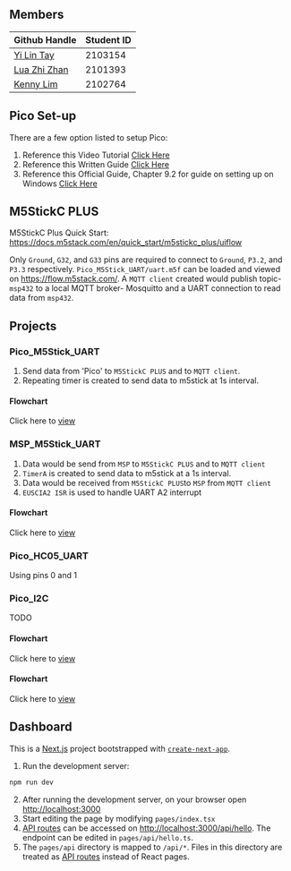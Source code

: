 ## Members

| Github Handle                                             | Student ID |
| --------------------------------------------------------- | ---------- |
| <a href="https://github.com/yilinTay1/">Yi Lin Tay</a>    | 2103154    |
| <a href="https://github.com/luazhizhan/">Lua Zhi Zhan</a> | 2101393    |
| <a href="https://github.com/Kenny-DevTech/">Kenny Lim</a> | 2102764    |

## Pico Set-up

There are a few option listed to setup Pico:

1. Reference this Video Tutorial [Click Here](https://www.youtube.com/watch?v=B5rQSoOmR5w)
2. Reference this Written Guide [Click Here](https://www.digikey.sg/en/maker/projects/raspberry-pi-pico-and-rp2040-cc-part-1-blink-and-vs-code/7102fb8bca95452e9df6150f39ae8422)
3. Reference this Official Guide, Chapter 9.2 for guide on setting up on Windows [Click Here](https://datasheets.raspberrypi.com/pico/getting-started-with-pico.pdf)

## M5StickC PLUS

M5StickC Plus Quick Start: https://docs.m5stack.com/en/quick_start/m5stickc_plus/uiflow

Only `Ground`, `G32`, and `G33` pins are required to connect to `Ground`, `P3.2`, and `P3.3` respectively.
`Pico_M5Stick_UART/uart.m5f` can be loaded and viewed on https://flow.m5stack.com/. A `MQTT client` created would publish topic- `msp432` to a local MQTT broker- Mosquitto and a UART connection to read data from `msp432`.

## Projects

### Pico_M5Stick_UART

1. Send data from 'Pico' to `M5StickC PLUS` and to `MQTT client`.
2. Repeating timer is created to send data to m5stick at 1s interval.

#### Flowchart

Click here to [view](https://viewer.diagrams.net/?tags=%7B%7D&highlight=0000ff&edit=_blank&layers=1&nav=1&title=PICO_M5STICKC_UART#R5V1bc6M4Fv4t%2B%2BAaZ6qSkrjzmGtPqnrS2cRdM%2F1EEYNtZjF4ACf2%2FPoVCGELEVsdAxKZru62EUigo%2B%2FoXDkeqdfLzZfEXS1%2Bjz0%2FHCnA24zUm5GiKMBQ0EfessUtEFgAt8yTwCvbdg3PwT8%2BubBsXQeen1IXZnEcZsGKbpzGUeRPM6rNTZL4jb5sFof0XVfu3GcanqduyLb%2BEXjZArdaOti1%2F%2BYH8wW5MwTlmaVLLi4b0oXrxW97TertSL1O4jjD35abaz%2FMqUfogvvdvXO2erDEjzKeDrfONw%2F4v23nk7uN%2FqrM%2FtJuo3MVj%2FLqhutywuXDZltCAd9DBCkP4yRbxPM4csPbXetVEq8jz89vA9DR7pqvcbxCjRA1%2FuVn2bZcXXedxahpkS3D8iw7lXJ2abxOpv6B5yeQcJO5nx24rpxWPpe9G5SE%2BuLHSz9LtuiCxA%2FdLHilF98tMTSvrtuRGX0pKf0TVIcM1Z%2FRDDKW9GGIcJ6T%2BG0RZP7zyi2I8YZ4jZOAr36S%2BZuDUyZnLR13IZyqlrh928EeEiwv9iBvgI6opA8cmwonNjWpsKk0UN1wlzngopc0%2F1gjqDpBFGTj75dPE%2BceXYNuBa4uv984T5eT27OKansrRa9DD3DWAAVnpQHOlZDpBc7WwOGsccLZkArO2lE4z1dB7KR%2B5szW0TQL4gjDevKn83j%2FgKH95fH%2Bm3P3%2FeHayU9hfBshIsLVS4K%2BzTPcwjPs05FhJWMblZdt7K7YhtxssHxjcPKNLRXfGHxioAB4nCBllxYGN5eTS%2BfqfvKMD58n3x73Dh8vn%2B4nP6QEvGaIlhOwSQIPCfA2J%2BAhlArxNkP2AM1cARjXT%2F9FX4tmUAG9OC6acl4ARcNdeQGoulyWLbBokRDyuikc8k1SekiQh7x2KFSlwjxkLdH6Nh8kfxe7vL%2BZhusUPZGzcCMv9JPxjjHyPT2OnEIiJBs%2B%2FagaN3JfQt%2BrjZYla19K%2BWBYnMxidcYsTaJ5UMyi8jKLLhezsM6ySgfK0YyRnNKKUA5k%2FG3mhqmcmDZt4QKAFb4Dw7TOi2lLLkyzTrYUQXaaFU%2Bw8tEjRHMnC5Z%2Bks%2Bu%2BOTZ3V3Pc2r9nWU6hiB3j1%2BzgztTNwxf3On%2F8NmH71%2B%2F4m%2FVwPj%2F4mIpmcgGoplIaRLmg2Ki1nmj7PoYY1WehKW0mqu78nWTMTAbl91qy1I9xwkrxZp4k0JONKzWV%2FfFD2kKu2Ewj9D3KaJwwY85agPEQZfliWXgeXgx%2FTT4J5dK5XKu8hkVc9SvRvpN42odxFYZZiuHHFXBLX6%2BOQcXwFYVagFIQOTEdSWaEekRz2ZINneygEOPTRBWOx44kyw6wSq%2FD7HMfKO3yDcQEL45lVFq3Kf0xTeQDYIgSY1oooAxPGNl%2BiJevqzTfuS5TctzrKrUBDrs1fWtsAZHlt%2FWCdEG4SBIZWi66VhKdQg2xY971odYr9LUjaZ%2BWNdMx9IqmapVByVR2PepCvqkqiqHljlD6C9Pok3lpDA9rygkgJZFFLJ76Uschwdsq%2FEB0%2B7XrGH77Rntpl5Du%2FAtRJUjP6o9sBOKHge7IhXYyXPTjurCCeEFr%2B95IaYLt3Bb%2BJsMKW5o6yxVN9wRPQjd99hw%2B%2B6IXVMe6rxIVz5aYBIhgqCj2yzWqJXcRenqLl6QZtVd1A7ukq4SpI%2FOxsXCEDfP3%2BsYj6B7RRv7gf7p19H%2Bpdc1%2Bl%2FThLqmZ1QdvrjJNPZKv%2BwUcWd2dmCSonfFeiaT1rArqg27YqWStc%2BNcpi%2FLW6LCu%2B2KJc5TJ67HpJYrbN6HAKxmhQqbV3Ia01w7lfIyxF8aBHNvKl6qlzBCPV4sl6xWY%2BUq%2FyvhGDWddFg1j6beabymmeaXOaZxm7NRMHIiUOtCFFo8hPnaUG2PGsIKqsN1ksqhQfrJDhYUGkreLx31JUefKHHF%2FsgVNvxjarEViNqEj76qKe08o2qdJfufKOaHElQIjhXrqQozeyOc%2B%2FyJJBPwLpam6yrmxrFui2FA9XewoEq64oLZuh4XKoru0RRXWyQwwK0vtKUzdZvjEOzRGxyiILJ9s%2F9gx%2F5YBc6ObzZlIPjo2151N7mqPE64trfHIuul0nibvcuKLeGd5kJglp8zDJAbfHxkO3KRNbtt89SeeRDAivArkVpDLshSNOvFcD6rRM%2FWyfRqMxIlIBqddvJEu7t1%2BWznZTTNhneVzF0yWwn1iPzGqMe%2B1nmY%2FHxKqirtOIiPmClyxewOg3COq%2Bc1BWpIKyzkmuNBKrl5LJrFrrzB3%2BOH0MqUcZAWhHu0dLlCzacCGmFF9JyBRvIc%2F9cDHbUGAGsWGFT4f%2FcOBCDO%2FU2W77byMZ9qvBX8%2FQmZ8iguY83OKK3XsjgY4aXQeJTxLqo1%2Fn5yQ7dWGo66wIRldJ%2BHCsHkd6OT0sjr1YONcVdZ93RVaourgCTOonvejmdSKj5THAKr27SyNea3FtNNYyqxvbrKMhRvqLF%2FZO3noUuV0ELnX1zoEwPmy4q5aAANprWtEK0lGqBIVwpJ3X9Pg%2BseV0lhlxVKwzW4B%2BY3CVQOl3u5lFgrSZ2lVbE7jktV86h2ZcYNj6d%2Fs3NaHIVEjNYBbcM5g6H09rUcBVTqfFEK5ym0Pxb69%2BhuttQ%2FqcI4Y5Lt91ZpSYUmoImOJILdQutAf0es6mzcScIzQudVQy6U3ghUEVsUG1EdE%2Fb2IhicLzQW%2BuK8YccC3kmOQUfq3y37D3HAtMBkspRnXoWCF33OLPRf75jLJGqumnTNDIt0bFg87NZoAavBWrIZYGarCo3MFWdQKkdF5kNa9vJaQoE0UPsvlQGkhAjSNDtybYflGjrXNB14xhnfZ2qTZtdEFr2hb33x6KH7Lhqi80KoqFZAHZrDAwuVEOhM67bsgAMalSic%2FRgarMeQr9YXoAtgQatAyse4i0BimK20uD17tsMMNnwwcC1Dl6%2FhSlXNrvJonpoWkebyeaGRuzTU6WTVZNNfW1TJuup%2BByc1bk%2BYRuMy8Sul2ntWIcw3nMzkTyYQqKcG4JFimnQqrkUIsUaOM5N3rq3Vushpg9mnug1A428GtKpv8dsSmGlM7t2SWOFU%2FYc%2FfsF%2FDJqKkyaX%2FpryVWSeIgQ35i1ApSAt6p0d79OI9ZrC3K7jvbcGsA6YtIWR49%2BEiAS5LpJy3YuWZOh8KsCau%2FRQUUxu%2BdXq8m%2FSPPrlp9fm7rKxb92XTZqoj28EAxcMhIGEhA6OW3T5AxNSJLaz4hz4XXf7c%2BW228rvEiWy0tgDz42YbdZaReJ0lrGT7mupwYnah7rDoMTcvxKiAjOkuutGXv4eUMES61EDSAwT2Olqog%2FzaDkJ0R6YC2FWVEZfTj1VMhGcS8gPUhw1HQkKD3I5vX%2BSJIeBKEhItvHPsn7I1rFBnWaKQ2O076NQ8jQ5d%2FBcLwv%2BsnCcKothOGOF1084L4RzXCKrTHOVPEvzULw6exa3ug3BHKp32hLZpZiYJZthaZ2TFuodZK2A%2Bm0nd7KJhJkNmrj%2FyG6%2BGivPAD%2BnzksagRUHQQr7wZgQtVQh1Lo76w9O%2BytrdqxOPY2U7K9rVF210tl0L%2BCYPz8jyAUTenKjahVJqUt818WmRfreT6NwzjBFTCDKMgCNxw1FcHkLf%2FfUOx%2Fgz%2B2tXr9%2BOHoBxYxs6PF19t5Yipc1nohE0bktbGhMcEHk%2Ff3MjsrPVmx82H2%2BWiFmqGUnKkvjNVhQX50mMQ5x%2Bw0ADSpxe%2Bxl%2Btdt%2F8H)

### MSP_M5Stick_UART

1. Data would be send from `MSP` to `M5StickC PLUS` and to `MQTT client`
2. `TimerA` is created to send data to m5stick at a 1s interval.
3. Data would be received from `M5StickC PLUS`to `MSP` from `MQTT client`
4. `EUSCIA2 ISR` is used to handle UART A2 interrupt

#### Flowchart

Click here to [view](https://viewer.diagrams.net/?tags=%7B%7D&highlight=0000ff&edit=_blank&layers=1&nav=1&title=MSP_M5Stick_UART#R7Vxbc5s4FP41npKd6Q4g8OXRIXbjWd%2FqSzN9YhSQbbYYuUIkdn%2F9SlxMMKxL45vo9CGJOeh69H1H5xzJqQFjvf1E4GY1wDZya6psb2vgoaaqqlxX2R8u2UUSRW7KkWRJHDuWpYKp8wMlBWNp4NjIzxSkGLvU2WSFFvY8ZNGMDBKCX7PFFtjN9rqBS5QTTC3o5qVPjk1XkbSpy6n8ETnLVdKzIsdv1jApHAv8FbTx6xsR6NSAQTCm0af11kAu116il6he93%2Fe7gdGkEfLVFjsRhrdGpPt09fl53qdPo6G64%2F1qJUX6AbxhOPB0l2iAWQzhcSPmNAVXmIPup1Uek9w4NmIdyOzp7RMH%2BMNEypM%2BC%2BidBevLgwoZqIVXbvx2%2FxU4tn5OCAWOjL%2BBBKQLBE9Ui6eFp%2FLmw5iRX1CeI0o2bECBLmQOi%2FZxYcxhpb7cqma2YdY07%2BgdSWn9SmbAc2r3nUZzrmKX1cORdMNDJXxyrhWUoEviFC0PTrl5G1Tj6okTAUxbl9T2CsJlldvIF%2BXL6SlRsWxqZbEJhAKm2pO608PM7NtrpjlnDlrRKS7vVberERWz5eHaz2LVrUAraB%2BTbQ2K45WUBKtmlBoBQVar7ts%2FPe288I%2BLmmolDpccwh6zz7%2F03WhvzKoa%2FqIPkGHMuNLkdTtt6eP5n17%2BA%2BDCBuNrEZAj5pjo8u2eGonyjk6GRsD3r6BCfrCnCLmjPTRC3IlLv9ijCYd5aTmjSlv%2FcEYGQxOiCC7S9D3AHnWTmKvmNzsTjqf552h8dVUtWNdnWItoOssPfbZCgdxEfMBypqP1qXMR6vi5kMraT50ocyHVsZ8fBr3RpwHbX%2BMiLNZIQJdFukELuoGnkUd7PW8TUDHjieFRcejycwcg5Df7yRejTtaf0TVEkWL3xtyRNUa3LgnkggL8eOkN2hPvpqD0cO83zG786Ex642GlzKe57eVWr2krWxeylYq%2BfipWsZSL2kskySIINZSf4%2BzNW8za%2Bh4Do1MptSZT42e2VaZEzTtRLzYV4l%2BBywUNrC3cJa%2F6ryEIn8DvQwW6t8DnmO5f4bWt2W46h8t7GLmSbT5jNnQHOhGDcQlkybDsSMPPruoaPQHw4s6zg5GNCo3MlTWWwVU1vUrRk1K0Q5cJSonFP05lwVLQcnvIXOPe%2BAk2NCYFVMXoc3I6%2Fmks3WodFKwcdj2%2FlnqDWfmrK2Y8knth8kLs236NLQvAW9emvUGnYnJ2k6tUSwy52O%2BRx%2BSXCg2axk2N5SSG%2FPl2Fy0Q1SKzWVzdopYSbtk3H%2FY%2FNuwuanenM1VT2kqZXOaSkMsNuezmod0GkCfCpOKzwK3pTZuDFy1yBpWCriNksBVxQoQlfyRHQ%2FmJshCrG%2F7AVJY0%2B%2Flmv7Aoz7%2BXpYFRLAi3%2Fw0Sa16XKSWjYtUsTwpNX8jYkbYpyLl9%2BEzcmvHzyo4CB0Luu34xdqx7WhtkO%2F84KY8Xp0Ndjwazka%2F5wQpUv5RqMQ3YOIma%2Ft7J%2BVp8FH%2BGygg5nBpdcfNjfn407aUerYGXix8RHPLsx%2FECStWGMlmnEVmQZhSVFlS7vK2ZoXXz4F%2FFTujNFtZQ1N4yUIpMDQXO3dS874GPzxcYor74wHY%2Bx1TuEBCuhuK2ri1sQZFCKyUsS7tb7TEMtZ5f%2BMFsxos7OMBptmbfH6EHrO3ROLyAvJfGbt6gsEEvNrNsVt1XzmB5M%2BvWSliYbfoxL%2FMwbC1goQrhvkJ%2FLLpG186PcDgFsng2DIUhVv4%2FcHGCRmXWuEhqE%2BJBank709ykp50w2M%2FJJUInHo5pKWq35yW%2BSPO8DBqTJiXtSg6RPOF2JwPNQnKHhZfTpNVv%2BIMyl6tAWLdrQH5EDbenEP0MvAKtz2ngb84%2B3PVk7Cg7GUHIFYSFrzrtgOrEHg%2BC%2FWRnW7V1vm3XWu%2F6YfbAokybDzBdvSKgkibbo5st991taoHcqBsIAfECuS0vLsjeNYtgcpZsm6qfpAYSr4hdGISLqmxK6x%2FuZScBn5T2miqWLTJu1hd6PpC8wackTdKQ83yBpxGm4R9rWsRBeQTWM6CPUvJ%2Fh5u8R9qKvhw48y1oh98Y6Jgs75u5hq8K4GS2MfEfYIUO5JPCcXfpNxZ5WFOI7zRn6QzTrq%2BUuzVlRMlWC2awnDe75932Oe%2BU1vuQPjopdpnIvg125xrqxVdtL2ua1uU5%2F0pTOPsXjExJGbDfZqGOX%2FdHVzktu4qtWgaOMxd6RdbNPaYfvM%2F2k3Sf6AAOv8B)

### Pico_HC05_UART

Using pins 0 and 1

### Pico_I2C

TODO 

#### Flowchart

Click here to [view](https://viewer.diagrams.net/?tags=%7B%7D&highlight=0000ff&edit=_blank&layers=1&nav=1&title=Pico_I2C.drawio#R5Vptb5s6FP41SN2VOvGe8DEvbVep66pl29X9hBxwiDeDmTF52a%2BfHQyEAAlVm5f2SpUKB9vHfvw8Pj5HUYxRuLqjIJ5%2FJj7Eiq76K8UYK7qumbquiD%2FVX2cWR1czQ0CRLxuVhgn6A6Uxb5YiHyaVhowQzFBcNXokiqDHKjZAKVlWm80IrnqNQQBrhokHcN36L%2FLZPLP2LbW0f4IomOeeNVV%2BCUHeWBqSOfDJcstk3CjGiBLCsqdwNYJYgJfjkvW7bflaTIzCiHXpYA7Wn35%2Fte%2BgNUuG488%2FvHgJr%2BUoC4BTuWA5WbbOEYA%2BB0S%2BEsrmJCARwDeldUhJGvlQuFH5W9nmgZCYGzVu%2FAkZW8vdBSkj3DRnIZZfM5%2FCUevapCkhKfXgngXJ%2BTNAA8j2tDOLHeDUhSSEjK55PwoxYGhRnQeQHAqKdiXM%2FEEi%2FQzU9RrqEz5hVoceY85zAfFyjhicxGCz9iWXWhOAC0gZXO2HsL7kvENP8lQKVTPk%2B7KkvZZzeb5FeVs9EkrGe%2BOm2ZGb9jm5aTagboNQEC6aJuJfwnxEXBQh5gKMrz4UIG1tTBX2E7BXrbJXN%2BvsLZh6EvZqdZG%2FcfraHemrtWzVafhrN%2FEX8%2FkOfbTgj4F4DGLJ4Kun%2B9EXd3xzO%2Fj%2B8M2910fuZDxwn%2B4fM1ZnHfk8tvo2DLerEEWckzXTPqejh0NOL0xghnVugfXem76crvpSm3fqNPrq12D%2Fj9%2FPm5B%2FAFOeDFTQAhgFEX%2F2ODiQcoPgJOK37YH8ECLfzzYGJugPmG7GE1sTExSxzVqsoWKNC%2BTlvV%2B2VIrb9gGytzOqVQHX6kdOcaeigvz%2B3Bl6OfqTWE05tL0zqFEdgMxmCWS1nSum%2BIIg5fxvRdQ%2Fp4gKlpa4P5LziahBLG26OiiijFL7VGQ4Zv9VZKNVQ1L%2FVKqpi4bHX46Trl4xmsIP9WA9J%2BE0TU6Ux1kVVHr9hjxOawjUztFuwnWyI91zl5RD4VKwdKeYeL9QFFxxM2872jAjcH3AQPamXUSOYexkyD2n99HqdgmyrGNh25SuvekDXMurfAdPcOOcJ3g%2Bzf15xm4WsEkB%2BKnkztLIY4hErflHRvy7p%2Fsv7u33x5H49KKUpIvnLAlp97yT0HSfycaUxCCqENP%2BnYra53AKvF%2FBhoLXHsGER7SBQJ8nSgjgbADZspK%2BxSnGbhrvQbBLUnZcUwFRtvhzAVLJLs8OyskAvrAU2qmGD9NuyKD7DcGjqLq%2B%2FiHWVCx529HD6Bo9rLNGj6baduvJOaWHmF3rKi5Ym1JTeaXaVHDUf7In9UVHuhhdxJIEgwV0Q%2BLDLT%2FiCpw9qStTf27Q6rjgC6uG2XqDlpsugubRpPzuymGa1VHKLQnniZRsPUfJz64Zpzzh7btsOyOyhlqeu79qeXrLgSoc8EZiOarTO%2Bjr0tXpnF2d9aophSyl4v6nXiJkjnY8yPhr%2BauHrCZT%2FnbEuPkL)


#### Flowchart

Click here to [view](https://viewer.diagrams.net/?tags=%7B%7D&highlight=0000ff&edit=_blank&layers=1&nav=1&title=Pico_HC05_UART#R7V3dcts2E32WXmiqXNhDAPy9tGWnzTRN%2FNnutLni0BQlsaFElaJiu0%2F%2FgT%2BgRAKUoFjiUmgymUSEKBIEzy72LHYXAzKav%2FySeMvZ7%2FE4iAZYG78MyM0AY2xYNv0va3ktWhAxtKJlmoTjsm3T8BD%2BG5SN7LR1OA5WtRPTOI7ScFlv9OPFIvDTWpuXJPFz%2FbRJHNXvuvSmAdfw4HsR3%2FpnOE5nRavNniJr%2FzUIpzN2Z6SV38w9dnLZsJp54%2Fh5q4ncDsgoieO0%2BDR%2FGQVRNnpsXIrfvW%2F5tupYEixSmR%2BMH%2F%2F%2B89vTv8bL63yJXBvf2qF9gUy9uM43L1qXj1x2N31lY5DE68U4yC6jDcj18yxMg4el52ffPtPXTttm6TyiR4h%2BnIRRNIqjOKHHi3hBT7ou7xAkafDS2nlUDQkFUxDPgzR5paewH%2BgMECWQDHxpFA3Pm9eCEHsvs%2B13UmHOK8Ewra6%2FGS%2F6oRyyQ4ZPMHhmRO97%2FUQ%2FTLMPd6EfX%2Fw60gz3IViMw8WUnUFvWJ3EDTkdqXT%2FWHtROF3Qzz4dxSA50kib9YG2NX6YdcEo66caYwmABmMqs%2BVhnKSzeBovvOh203pdh%2FDmnI9xvCwH8%2B8gTV9LBeSt07g%2B1MU9sxvtHlfar3id%2BMGOByr7n3rJNEh3nEfE7ykJIi8Nv9X7cfRRx9yoP9AOp%2FzQRxFVxcF%2BrB4DmlYdmogIsIkF2DRPhU1TNWwSSWwakNgk3KivKTTdcBGmwz%2Bu7h%2FdD7SNXlq7vvrjxr2%2Ferx9J9KxB01rx4CvVodvpTK34FtBtRP4sjlVHfwakvh1IPFrtFoN4%2FDbxiQwvXkGwsXTKvtvugxjdxWk7mS98NMwXhRQf%2FzLvfvwqYD7L3cfPrvv%2F%2Fg0crOvCsxXtkb90vvuNsjUKNfU0of77%2BpDz6SxMhLhpJGfc89cGh1JaUQtr6obcUT8fPKFUk7R0H%2F0nijB3W2DZ6gMKYG8Kr%2BYh%2BNx8WaCVfiv95RfL3s3yzhcpPnDGNcD42YXrEt2W%2F54UHHK7ZeyA1OtQnChXVKUOzVBYKRGevDLq99lj7O5tNm4KKlfIJ5MqCLh3l3Vxe9%2FnQ73NqkyoeOGtWGarIN3vOaZxfOn9aojE9aojYsu0DoICbSOczKt085hd8wPucG1XKerusFFT%2FtnHRc%2F0H6ld4%2BL9uyknwbGaLE54QTTk1zTKgqCpTtfDekMoPV4giJ6XS51k3d4dDxBWapNUEiXnaFM0BmK94HAs3HL6RsbR%2B2Gdbs7zn2cUUROZ1SZ9dwzZ0l45pwuPXOIn2rPXR%2BYsvrABtUHIr%2FTcTndD175vVKK%2B%2BblwSIL77zF1JYU062FNggxtbmBz%2B3mHOlxMvca7sqbq8cr9%2FrD40Nx%2BPD4%2BW7r8O7q%2FsPjl154MpsYh%2FedYJ7DnznG2RDvx3gLxe9onYifih4pyxYO%2Ftl5T3DLEtyW98QsgfdGb0lDoJiL%2BPTeEnbjfrpLLKdv7hIs4hjnrWiwrKLRQRUNFgw8Z28WQuXT4aXqZPTq50AuhxnE2%2BRHsf%2FVTXOA0Ln%2FMZyXPWLfDcEcYZuuUSZ8YMd6ZoAYAi7csQHC23rnrhdkfWPYAtULvG9sHK%2BfcsEPXgJ%2FnfHJGrqHG7hfbMvlu1xM3tN%2FRx8%2Fj357cO9u792H21EfAW860IAnvOFw7oC3ZAEPGj1AeDqvjsVNWgh7eXlqcBOz9Dq%2B0eKuFr5eG8ent7mJemRVVnQIKFklvPH%2B3otWqsjOXraKLOYnOe5aP66LUmeChPkFyYq8cnM%2FM4BLe1ZDl1q%2FyK0lmNO7JbdEh9BDdLiS17%2B2D75kF7s02OHNS3nx4ui14nPH01%2BykUqw%2Bot1czcHZrEZft27%2FPPVz2BUU67pcBrag07XfQ3X2d9e9%2FeInKiXrgHHrjMly8GcVsWiZXLbOJHUEinPlT%2FzkkwDZeEFxjXCzEqAiJBaJnR6nwzzvjTiukYF3AfkKm82xtshX6OGPICJbkt4WvZAYH0qB%2FUEQ9kz34QDvuJN2uMjBIFA94EfhN8OzMw7ESvIrKNVYShll16lSfw1aKRTnijD0tDqVrwovEiUXklO9haVCy8i0jQZNLyI8LQKPtwQGU2WSQQJwJ3GG%2BrKBdYQ2cAaHTSwhvCLLat0HMZ5CqDrRdGwF2EySDfqkMU6dAi3rpzrkRkb%2ByELSt1ZN%2FcnrWKdpSX0Db7EINDwVS76Qsey8AWNvmDdPDji%2BEd48YmFUjfA5xTl0oJ02dAHHTQtSOdDH4plGdddL9YrOpj0pn669rIr5d9rVfzxk7ceJ14a9LpgQhPrhgXtWTCUM%2Fl12ZQXHZST6kKXDp%2BTmmF79uxOovi5Du1JsdBbfewnwk3wQDZDPYYgS2oNWIagarYIB3ILHuTK8QhDlkcYoDyCdVNGjU%2FCSewGi8xfPhbo8n5i27YsaGwrZ44bsua4AWqOG23meIHd%2B%2F9VVngF5vy4Msy1vOF9eYJW%2FeSqbEF5Sx9R78BrdOUWiwxZw9wANcyN9rXWgx01YfJPrvmDFz9ar2jX3Zm3GEdBMtyIUKb%2F44WbzxLJywm8RVUnajMPu3WRE3c%2B7iGkgWcKmMpxZkOWUZigy2TGDkaRobxAeDNGJs8l6J2V1ag1gzVwVCvHk03ZlTQTlCcLKpark%2F9i7o3hJzrjUG8M2m9W%2FcP1C5wuap%2FhTBS1j4DL8xmNuoWICBRNt0H5Jk%2BZ0%2By2bkR1hEuRltKHW%2FUk4sFqZFUhgqCXp0zlMnNN2SrHJmhmrsk72b7F9Bfb9vtQIO9dY9axGpjF0LaFxWvIc4esbOSjCZpba%2FFGnTq2hbU7tzazLRy2CHHk%2FMBGuajOLI0d%2BYFF9NXKTQJvnI0lY0HvYC0QrBFyWc8LxKLCmiz4tbbRDT5VCovF2yDnrpBkM%2F6slvfV0RzKuzXXVLTsvGyLPxvU4jrog1Q5f%2F0wB5tTK3GgrUFLuZU%2FNsT7kQy68mepXCjOatkPZzO1WtVWeG%2BcS1kR7spY7WoyZTjbXt6abM%2Bkz0mY9nsmNURkvuOZVDk2asmuzlqgbNTiZ1KF9E%2FLEuBW6Q8d12WB7fD2veqoYgh6VwrIVm4dSVp0bNB1JJunUQqVzbF3TyMZLbb1ulf4zMvmWIJAlXwmrwhFzil0o3cTuCnYA6XrCVwUXsWFGkwib%2FopmBboYCQNHRiskDetlt6i9g5YjYAnz%2F86zbXZhV9kg2dxQlk%2BWehFxQWqagI7C8P4s0ZAQ3HLejd6FudAqWQjcNqxBBsCd8stbeWWhG3ZJWEbg05QPKlXx7azdy8JU9NOYwr9SKYdm%2FnqTLNLS085kiQvSKAhrDZPklSy9PazJOQ0ROm8LT2bX0gM8tepFQafwEwpLJXeWX62qNpHt5afjWUsP1kjC8z627VlY1b7bQsPn9bzJyrG2b6NxigZtO3dKGMvdvGEQqNbO0PbVq%2BrC9uEzimxpYK8zx76d%2FEqPD70geHEx7do4DFZjijAZX%2BBNvejlwYL%2F%2FU%2FXaiNToV1b5Qo90YTvM2TFWpzlHPMspqhe811B3RNlXWzV4XasG039A14oTZHOceMI7ty4IDySYf3NPexUBu2G2HL8IXaHOXiVBzZfEYHNJ%2FR4U3dvhdq4%2BALX6jNUS4J3ZHN%2BUMa6GKtI%2FKd%2FqjU1gOphK%2FU5iiXJI80Wcc60jCkWFYdVbVYGwd3%2BGJtSFOOmJYolsI7KDWtOqpWwTYO5fAF25CmHLstsSuFclB%2BW3VUuaJtHNDhi7YhTTlOXMJXCuigrLjqqCqF2zh8wxduQ5pypLlErQy%2BEShrrjqqfvE2DvnwxduQph4xRdLEFMESU8QT0x8F3PojnT0o4IZYl1QST2kejVpyO7sST55Hn2cRN4rs3hVxQ0g97oxkqwMhBMudEc%2Bd1YnaL5G1K9j4%2FCu5VVjrYSk3bNv1MKkelHIrJe48arkRrRk3CF%2FLDSEFiYJsaSyEYF1AiHdP9LGeG6kWnnpTzw1hBQ1oac8OhvXsIKmACD%2BK%2Fa95VaVVFkH5GM43KQT5d0PoIPZND4PFeH%2F%2FziAynZNU3ANJ7QchyEF4lSTx86AROy4jvRIy%2BVafk9gSJabjXDpbf%2BpJXHrzvRVqprzI5tXRB%2Fdet04rDfb221paHUgs1GYDheKSx7V%2BsWhN5Ly1Opb2Wr4ZQW%2BU0x1FpHta2pGYBDeyGkUWdcdZjQirZ1KzJ5BAMaxJzTp6nuUduflbt8EJIu5HjAA10b579pbV0p3P3qT%2BbcPN1DKXv9lGKIT4bG0EnjQr5OTEu%2BteZmUvzWYVkeLwuAUVOqsojYQbGJ75bCnN5PW3VnA8juRaZk1yD%2F7BiURdsHOuQqLetjluJeq6xvYjP261%2BAvmd%2BxCunUYY4F2%2B6%2Fy9%2FnBl%2ByAcoXy8OZl%2B8ub1%2FIISAkcxXVwsBIwSB0WZrkBV6sSaP4AMavzxFqAN0AVKqGE2rYP3ixrahqL031r%2FbGGItAbhuEJ9QAWRAP2uda1wLVgwte6RmwrYiB1iuDUKZH2o8GoUx03tKOt15Tj%2Fh90pE4J7%2BeTCAz8UX71xPrGturaportgvP8EPW88YTIahECG6RIlPZykJY4uY3Ng7l9D49iATUDuxoXOKEBpIvU7n9GmBxQYWLV%2FxRlEPr%2Bbehs6zjy0yAQ3fkRCO8KOoe6qwIa4Rg9oBE2hO7pBY2QjuXuCY1AGtrtlgHjEaJ1QfUqmP4o3gvPjOr4dmwMvjEFMhTkRk5nqvGN3EgUX6Oe5lGydjIfS16ZOXDCbKrHzXQsK8wGMDfDvGG%2FIxq7d%2FAV7SXdMXx1WGsecI1Vl870IbApEwavYRRy5%2Bm7t4HRLpHFMHpUb95Fw0fY4YZKyFAvAekAaWpJxe1qzuCd433cblHg%2FLEs0aZ6Xbt%2FTH7OPXfsGtLkxWx5aR1h11Q6ps1sYYZbG4I19to4zkzAspi7UPw8%2B9xSPj%2F1VvUgosM7nk3RrLk3%2BGAcr5%2FyRKTgJfDXWRXrGj8YFt%2B%2FG26Iw8VgK%2B30Xc6u32%2BdOfr4efTbg3t3e%2B8%2B3I4O9AdIFEw6YhN3LNfPZULlYzLcciqUzoNbNoT0buVgxRl8R%2FE4KHwXA2xc6lnTKqCKYMx7HQp%2FRe1d9Lj%2BEzHMhiAYotAKS0DZTle2wpRIqjlooE60M1JVo5SVoBa5XpHuCAYPGWZl6xwwgPQwiTOYbZQ2fdjZ7xSe2Rn%2FBw%3D%3D)

## Dashboard

This is a [Next.js](https://nextjs.org/) project bootstrapped with [`create-next-app`](https://github.com/vercel/next.js/tree/canary/packages/create-next-app).

1. Run the development server:

```bash
npm run dev
```

2. After running the development server, on your browser open [http://localhost:3000](http://localhost:3000)
3. Start editing the page by modifying `pages/index.tsx`
4. [API routes](https://nextjs.org/docs/api-routes/introduction) can be accessed on [http://localhost:3000/api/hello](http://localhost:3000/api/hello). The endpoint can be edited in `pages/api/hello.ts`.
5. The `pages/api` directory is mapped to `/api/*`. Files in this directory are treated as [API routes](https://nextjs.org/docs/api-routes/introduction) instead of React pages.
